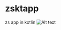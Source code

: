 # zsktapp
zs app in kotlin
![Alt text](https://github.com/apm29/zsktapp/blob/master/pictures/yjwgif.gif?raw=true)
